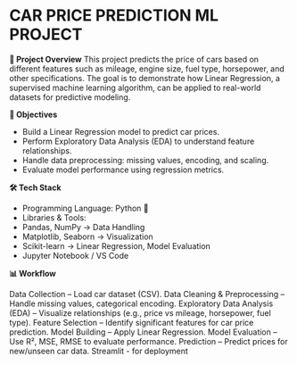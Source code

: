 # CAR PRICE PREDICTION ML PROJECT
**📌 Project Overview**
This project predicts the price of cars based on different features such as mileage, engine size, fuel type, horsepower, and other specifications. The goal is to demonstrate how Linear Regression, a supervised machine learning algorithm, can be applied to real-world datasets for predictive modeling.

**🎯 Objectives**

- Build a Linear Regression model to predict car prices.
- Perform Exploratory Data Analysis (EDA) to understand feature relationships.
- Handle data preprocessing: missing values, encoding, and scaling.
- Evaluate model performance using regression metrics.

**🛠️ Tech Stack**

- Programming Language: Python 🐍
- Libraries & Tools:
- Pandas, NumPy → Data Handling
- Matplotlib, Seaborn → Visualization
- Scikit-learn → Linear Regression, Model Evaluation
- Jupyter Notebook / VS Code

**📊 Workflow**

Data Collection – Load car dataset (CSV).
Data Cleaning & Preprocessing – Handle missing values, categorical encoding.
Exploratory Data Analysis (EDA) – Visualize relationships (e.g., price vs mileage, horsepower, fuel type).
Feature Selection – Identify significant features for car price prediction.
Model Building – Apply Linear Regression.
Model Evaluation – Use R², MSE, RMSE to evaluate performance.
Prediction – Predict prices for new/unseen car data.
Streamlit - for deployment 

